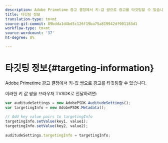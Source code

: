 ```yaml
---
description: Adobe Primetime 광고 결정에서 키-값 쌍으로 광고를 타깃팅할 수 있습니다.
title: 타깃팅 정보
translation-type: tm+mt
source-git-commit: 89bdda1d4bd5c126f19ba75a819942df901183d1
workflow-type: tm+mt
source-wordcount: '37'
ht-degree: 0%

---
```



# 타깃팅 정보{#targeting-information}

Adobe Primetime 광고 결정에서 키-값 쌍으로 광고를 타깃팅할 수 있습니다.

이러한 키 값 쌍을 브라우저 TVSDK로 전달하려면:

```js
var auditudeSettings = new AdobePSDK.AuditudeSettings(); 
var targetingInfo = new AdobePSDK.Metadata(); 
 
// Add key value pairs to targetingInfo 
targetingInfo.setValue(key1, value1); 
targetingInfo.setValue(key2, value2); 
 
auditudeSettings.targetingInfo = targetingInfo;
```

